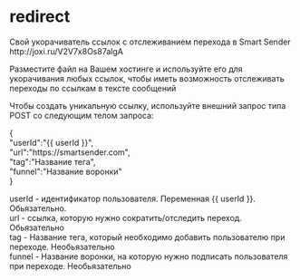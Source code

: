 # redirect
<p>Свой укорачиватель ссылок с отслеживанием перехода в Smart Sender<br>
http://joxi.ru/V2V7x8Os87algA</p>
<p>Разместите файл на Вашем хостинге и используйте его для укорачивания любых ссылок, чтобы иметь возможность отслеживать переходы по ссылкам в тексте сообщений</p>
<p>Чтобы создать уникальную ссылку, используйте внешний запрос типа POST со следующим телом запроса:</p>
<p>{<br>
"userId":"{{ userId }}",<br>
"url":"https://smartsender.com",<br>
"tag":"Название тега",<br>
"funnel":"Название воронки"<br>
}<br></p>
<p>userId - идентификатор пользователя. Переменная {{ userId }}. Обьязательно.<br>
url - ссылка, которую нужно сократить/отследить переход. Обьязательно<br>
tag - Название тега, который необходимо добавить пользователю при переходе. Необьязательно<br>
funnel - Название воронки, на которую нужно подписать пользователя при переходе. Необьязательно<br></p>

